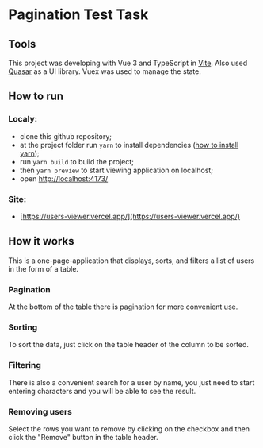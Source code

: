 # Pagination Test Task

## Tools
This project was developing with Vue 3 and TypeScript in [Vite](https://vitejs.dev/). Also used [Quasar](https://quasar.dev) as a UI library. Vuex was used to manage the state.

## How to run

### Localy:
   - clone this github repository;
   - at the project folder run `yarn` to install dependencies ([how to install yarn](https://yarnpkg.com/getting-started/install));
   - run `yarn build` to build the project;
   - then `yarn preview` to start viewing application on localhost;
   - open [http://localhost:4173/](http://localhost:4173/)
### Site:
   - [https://users-viewer.vercel.app/](https://users-viewer.vercel.app/)

## How it works

This is a one-page-application that displays, sorts, and filters a list of users in the form of a table. 
### Pagination
At the bottom of the table there is pagination for more convenient use. 
### Sorting
To sort the data, just click on the table header of the column to be sorted.
### Filtering
There is also a convenient search for a user by name, you just need to start entering characters and you will be able to see the result.
### Removing users
Select the rows you want to remove by clicking on the checkbox and then click the "Remove" button in the table header.
